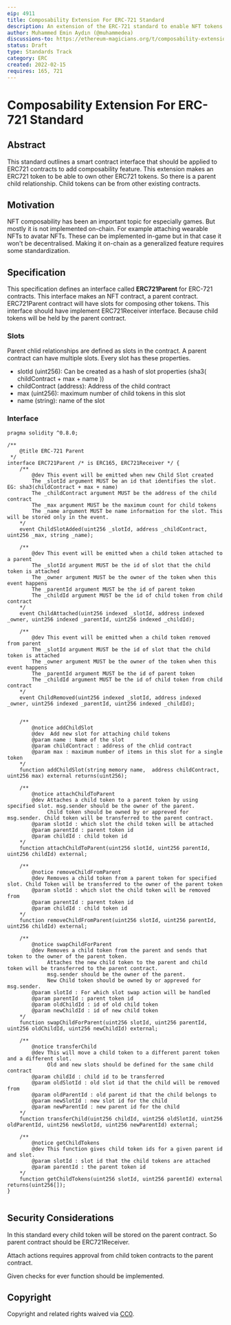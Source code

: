 ```yaml
---
eip: 4911
title: Composability Extension For ERC-721 Standard
description: An extension of the ERC-721 standard to enable NFT tokens to own other NFT tokens
author: Muhammed Emin Aydın (@muhammedea)
discussions-to: https://ethereum-magicians.org/t/composability-extension-for-erc-1155-standart/8304
status: Draft
type: Standards Track
category: ERC
created: 2022-02-15
requires: 165, 721
---
```


# Composability Extension For ERC-721 Standard

## Abstract

This standard outlines a smart contract interface that should be applied to ERC721 contracts to add composability feature.
This extension makes an ERC721 token to be able to own other ERC721 tokens. So there is a parent child relationship.
Child tokens can be from other existing contracts.


## Motivation

NFT composability has been an important topic for especially games. But mostly it is not implemented on-chain. 
For example attaching wearable NFTs to avatar NFTs. These can be implemented in-game but in that case it won't be decentralised.
Making it on-chain as a generalized feature requires some standardization. 


## Specification

This specification defines an interface called **ERC721Parent** for ERC-721 contracts. 
This interface makes an NFT contract, a parent contract. ERC721Parent contract will have slots for composing other tokens.
This interface should have implement ERC721Receiver interface. Because child tokens will be held by the parent contract.

### Slots

Parent chlid relationships are defined as slots in the contract. A parent contract can have multiple slots.
Every slot has these properties.
* slotId (uint256): Can be created as a hash of slot properties (sha3( childContract + max + name ))
* childContract (address): Address of the child contract
* max (uint256): maximum number of child tokens in this slot
* name (string): name of the slot


### Interface

```solidity
pragma solidity ^0.8.0;

/**
    @title ERC-721 Parent
 */
interface ERC721Parent /* is ERC165, ERC721Receiver */ {
    /**
        @dev This event will be emitted when new Child Slot created
        The _slotId argument MUST be an id that identifies the slot. EG: sha3(childContract + max + name)
        The _childContract argument MUST be the address of the child contract
        The _max argument MUST be the maximum count for child tokens
        The _name argument MUST be name information for the slot. This will be stored only in the event.
    */
    event ChildSlotAdded(uint256 _slotId, address _childContract, uint256 _max, string _name);

    /**
        @dev This event will be emitted when a child token attached to a parent
        The _slotId argument MUST be the id of slot that the child token is attached
        The _owner argument MUST be the owner of the token when this event happens
        The _parentId argument MUST be the id of parent token
        The _childId argument MUST be the id of child token from child contract
    */
    event ChildAttached(uint256 indexed _slotId, address indexed _owner, uint256 indexed _parentId, uint256 indexed _childId);

    /**
        @dev This event will be emitted when a child token removed from parent
        The _slotId argument MUST be the id of slot that the child token is attached
        The _owner argument MUST be the owner of the token when this event happens
        The _parentId argument MUST be the id of parent token
        The _childId argument MUST be the id of child token from child contract
    */
    event ChildRemoved(uint256 indexed _slotId, address indexed _owner, uint256 indexed _parentId, uint256 indexed _childId);


    /**
        @notice addChildSlot
        @dev  Add new slot for attaching child tokens
        @param name : Name of the slot
        @param childContract : address of the chlid contract
        @param max : maximum number of items in this slot for a single token
    */
    function addChildSlot(string memory name,  address childContract, uint256 max) external returns(uint256);

    /**
        @notice attachChildToParent
        @dev Attaches a child token to a parent token by using specified slot. msg.sender should be the owner of the parent. 
             Child token should be owned by or appreved for msg.sender. Child token will be transferred to the parent contract.
        @param slotId : which slot the child token will be attached
        @param parentId : parent token id
        @param childId : child token id
    */
    function attachChildToParent(uint256 slotId, uint256 parentId, uint256 childId) external;

    /**
        @notice removeChildFromParent
        @dev Removes a child token from a parent token for specified slot. Child Token will be transferred to the owner of the parent token
        @param slotId : which slot the child token will be removed from
        @param parentId : parent token id
        @param childId : child token id
    */
    function removeChildFromParent(uint256 slotId, uint256 parentId, uint256 childId) external;

    /**
        @notice swapChildForParent
        @dev Removes a child token from the parent and sends that token to the owner of the parent token. 
             Attaches the new child token to the parent and child token will be transferred to the parent contract.
             msg.sender should be the owner of the parent. 
             New Child token should be owned by or appreved for msg.sender.
        @param slotId : For which slot swap action will be handled
        @param parentId : parent token id
        @param oldChildId : id of old child token
        @param newChildId : id of new child token
    */
    function swapChildForParent(uint256 slotId, uint256 parentId, uint256 oldChildId, uint256 newChildId) external;

    /**
        @notice transferChild
        @dev This will move a child token to a different parent token and a different slot.
             Old and new slots should be defined for the same child contract
        @param childId : child id to be transferred
        @param oldSlotId : old slot id that the child will be removed from
        @param oldParentId : old parent id that the child belongs to
        @param newSlotId : new slot id for the child
        @param newParentId : new parent id for the child
    */
    function transferChild(uint256 childId, uint256 oldSlotId, uint256 oldParentId, uint256 newSlotId, uint256 newParentId) external;

    /**
        @notice getChildTokens
        @dev This function gives child token ids for a given parent id and slot.
        @param slotId : slot id that the child tokens are attached
        @param parentId : the parent token id
    */
    function getChildTokens(uint256 slotId, uint256 parentId) external returns(uint256[]);
}


```

## Security Considerations
In this standard every child token will be stored on the parent contract. So parent contract should be ERC721Receiver.

Attach actions requires approval from child token contracts to the parent contract.

Given checks for ever function should be implemented.


## Copyright
Copyright and related rights waived via [CC0](https://creativecommons.org/publicdomain/zero/1.0/).